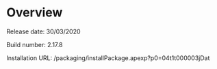 # Overview

Release date: 30/03/2020

Build number: 2.17.8

Installation URL: /packaging/installPackage.apexp?p0=04t1t000003jDat
